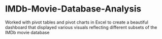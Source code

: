 # IMDb-Movie-Database-Analysis
Worked with pivot tables and pivot charts in Excel to create a beautiful dashboard that displayed various visuals reflecting different subsets of the IMDb movie database

